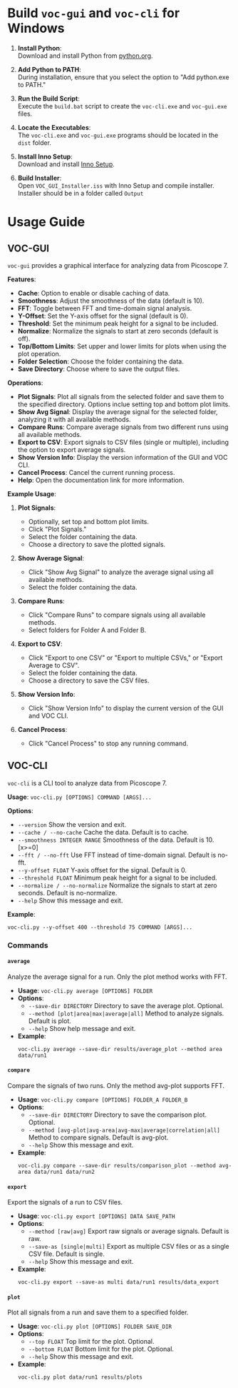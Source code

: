 # Build `voc-gui` and `voc-cli` for Windows

1. **Install Python**:  
   Download and install Python from [python.org](https://www.python.org/downloads/).

2. **Add Python to PATH**:  
   During installation, ensure that you select the option to "Add python.exe to PATH."

3. **Run the Build Script**:  
   Execute the `build.bat` script to create the `voc-cli.exe` and `voc-gui.exe` files.

4. **Locate the Executables**:  
    The `voc-cli.exe` and `voc-gui.exe` programs should be located in the `dist` folder.

5. **Install Inno Setup**:  
   Download and install [Inno Setup](https://jrsoftware.org/isdl.php#stable).

6. **Build Installer**:  
   Open `VOC_GUI_Installer.iss` with Inno Setup and compile installer. Installer should be in a folder called `Output`

# Usage Guide

## VOC-GUI

`voc-gui` provides a graphical interface for analyzing data from Picoscope 7.

**Features**:
- **Cache**: Option to enable or disable caching of data.
- **Smoothness**: Adjust the smoothness of the data (default is 10).
- **FFT**: Toggle between FFT and time-domain signal analysis.
- **Y-Offset**: Set the Y-axis offset for the signal (default is 0).
- **Threshold**: Set the minimum peak height for a signal to be included.
- **Normalize**: Normalize the signals to start at zero seconds (default is off).
- **Top/Bottom Limits**: Set upper and lower limits for plots when using the plot operation.
- **Folder Selection**: Choose the folder containing the data.
- **Save Directory**: Choose where to save the output files.

**Operations**:
- **Plot Signals**: Plot all signals from the selected folder and save them to the specified directory. Options inclue setting top and bottom plot limits.
- **Show Avg Signal**: Display the average signal for the selected folder, analyzing it with all available methods.
- **Compare Runs**: Compare average signals from two different runs using all available methods.
- **Export to CSV**: Export signals to CSV files (single or multiple), including the option to export average signals.
- **Show Version Info**: Display the version information of the GUI and VOC CLI.
- **Cancel Process**: Cancel the current running process.
- **Help**: Open the documentation link for more information.

**Example Usage**:
1. **Plot Signals**:
   - Optionally, set top and bottom plot limits.
   - Click "Plot Signals."
   - Select the folder containing the data.
   - Choose a directory to save the plotted signals.

3. **Show Average Signal**:
   - Click "Show Avg Signal" to analyze the average signal using all available methods.
   - Select the folder containing the data.

4. **Compare Runs**:
   - Click "Compare Runs" to compare signals using all available methods.
   - Select folders for Folder A and Folder B.

5. **Export to CSV**:
   - Click "Export to one CSV" or "Export to multiple CSVs," or "Export Average to CSV".
   - Select the folder containing the data.
   - Choose a directory to save the CSV files.

6. **Show Version Info**:
   - Click "Show Version Info" to display the current version of the GUI and VOC CLI.

7. **Cancel Process**:
   - Click "Cancel Process" to stop any running command.

## VOC-CLI

`voc-cli` is a CLI tool to analyze data from Picoscope 7.

**Usage**: `voc-cli.py [OPTIONS] COMMAND [ARGS]...`

**Options**:
- `--version`                     Show the version and exit.
- `--cache / --no-cache`          Cache the data. Default is to cache.
- `--smoothness INTEGER RANGE`    Smoothness of the data. Default is 10.  [x>=0]
- `--fft / --no-fft`              Use FFT instead of time-domain signal. Default is no-fft.
- `--y-offset FLOAT`              Y-axis offset for the signal. Default is 0.
- `--threshold FLOAT`             Minimum peak height for a signal to be included.
- `--normalize / --no-normalize`  Normalize the signals to start at zero seconds. Default is no-normalize.
- `--help`                        Show this message and exit.

**Example**:
   ```
   voc-cli.py --y-offset 400 --threshold 75 COMMAND [ARGS]...
   ```

### Commands

#### `average`
Analyze the average signal for a run. Only the plot method works with FFT.

- **Usage**: `voc-cli.py average [OPTIONS] FOLDER`
- **Options**:
  - `--save-dir DIRECTORY`            Directory to save the average plot. Optional.
  - `--method [plot|area|max|average|all]`  Method to analyze signals. Default is plot.
  - `--help`                          Show help message and exit.
- **Example**:
   ```
   voc-cli.py average --save-dir results/average_plot --method area data/run1
   ```

#### `compare`
Compare the signals of two runs. Only the method avg-plot supports FFT.

- **Usage**: `voc-cli.py compare [OPTIONS] FOLDER_A FOLDER_B`
- **Options**:
  - `--save-dir DIRECTORY`            Directory to save the comparison plot. Optional.
  - `--method [avg-plot|avg-area|avg-max|average|correlation|all]`  Method to compare signals. Default is avg-plot.
  - `--help`                          Show this message and exit.
- **Example**:
   ```
   voc-cli.py compare --save-dir results/comparison_plot --method avg-area data/run1 data/run2
   ```

#### `export`
Export the signals of a run to CSV files.

- **Usage**: `voc-cli.py export [OPTIONS] DATA SAVE_PATH`
- **Options**:
  - `--method [raw|avg]`              Export raw signals or average signals. Default is raw.
  - `--save-as [single|multi]`        Export as multiple CSV files or as a single CSV file. Default is single.
  - `--help`                          Show this message and exit.
- **Example**:
   ```
   voc-cli.py export --save-as multi data/run1 results/data_export
   ```

#### `plot`
Plot all signals from a run and save them to a specified folder.

- **Usage**: `voc-cli.py plot [OPTIONS] FOLDER SAVE_DIR`
- **Options**:
  - `--top FLOAT`     Top limit for the plot. Optional.
  - `--bottom FLOAT`  Bottom limit for the plot. Optional.
  - `--help`          Show this message and exit.
- **Example**:
   ```
   voc-cli.py plot data/run1 results/plots
   ```
